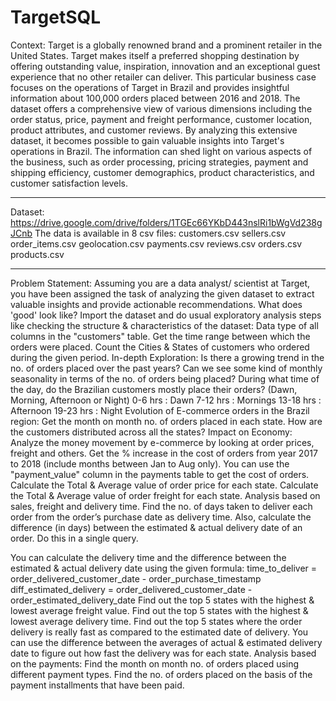 # TargetSQL
Context:
Target is a globally renowned brand and a prominent retailer in the United States. Target makes itself a preferred shopping destination by offering outstanding value, inspiration, innovation and an exceptional guest experience that no other retailer can deliver.
This particular business case focuses on the operations of Target in Brazil and provides insightful information about 100,000 orders placed between 2016 and 2018. The dataset offers a comprehensive view of various dimensions including the order status, price, payment and freight performance, customer location, product attributes, and customer reviews.
By analyzing this extensive dataset, it becomes possible to gain valuable insights into Target's operations in Brazil. The information can shed light on various aspects of the business, such as order processing, pricing strategies, payment and shipping efficiency, customer demographics, product characteristics, and customer satisfaction levels.
___________________________________________________________________________________________________________
Dataset: https://drive.google.com/drive/folders/1TGEc66YKbD443nslRi1bWgVd238gJCnb
The data is available in 8 csv files:
customers.csv
sellers.csv
order_items.csv
geolocation.csv
payments.csv
reviews.csv
orders.csv
products.csv
___________________________________________________________________________________________________________
Problem Statement:
Assuming you are a data analyst/ scientist at Target, you have been assigned the task of analyzing the given dataset to extract valuable insights and provide actionable recommendations.
What does 'good' look like?
Import the dataset and do usual exploratory analysis steps like checking the structure & characteristics of the dataset:
Data type of all columns in the "customers" table.
Get the time range between which the orders were placed.
Count the Cities & States of customers who ordered during the given period.
In-depth Exploration:
Is there a growing trend in the no. of orders placed over the past years?
Can we see some kind of monthly seasonality in terms of the no. of orders being placed?
During what time of the day, do the Brazilian customers mostly place their orders? (Dawn, Morning, Afternoon or Night)
0-6 hrs : Dawn
7-12 hrs : Mornings
13-18 hrs : Afternoon
19-23 hrs : Night
Evolution of E-commerce orders in the Brazil region:
Get the month on month no. of orders placed in each state.
How are the customers distributed across all the states?
Impact on Economy: Analyze the money movement by e-commerce by looking at order prices, freight and others.
Get the % increase in the cost of orders from year 2017 to 2018 (include months between Jan to Aug only).
You can use the "payment_value" column in the payments table to get the cost of orders.
Calculate the Total & Average value of order price for each state.
Calculate the Total & Average value of order freight for each state.
Analysis based on sales, freight and delivery time.
Find the no. of days taken to deliver each order from the order’s purchase date as delivery time.
Also, calculate the difference (in days) between the estimated & actual delivery date of an order.
Do this in a single query.

You can calculate the delivery time and the difference between the estimated & actual delivery date using the given formula:
time_to_deliver = order_delivered_customer_date - order_purchase_timestamp
diff_estimated_delivery = order_delivered_customer_date - order_estimated_delivery_date
Find out the top 5 states with the highest & lowest average freight value.
Find out the top 5 states with the highest & lowest average delivery time.
Find out the top 5 states where the order delivery is really fast as compared to the estimated date of delivery.
You can use the difference between the averages of actual & estimated delivery date to figure out how fast the delivery was for each state.
Analysis based on the payments:
Find the month on month no. of orders placed using different payment types.
Find the no. of orders placed on the basis of the payment installments that have been paid.
